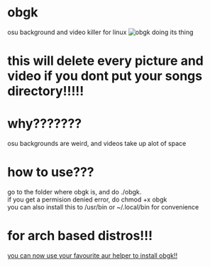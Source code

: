 # obgk
osu background and video killer for linux
![obgk doing its thing](example.png)

# this will delete every picture and video if you dont put your songs directory!!!!!

# why???????
osu backgrounds are weird, and videos take up alot of space

# how to use???
go to the folder where obgk is, and do ./obgk.
<br>
if you get a permision denied error, do chmod +x obgk
<br>
you can also install this to /usr/bin or ~/.local/bin for convenience

# for arch based distros!!!
[you can now use your favourite aur helper to install obgk!!](https://aur.archlinux.org/packages/obgk)

